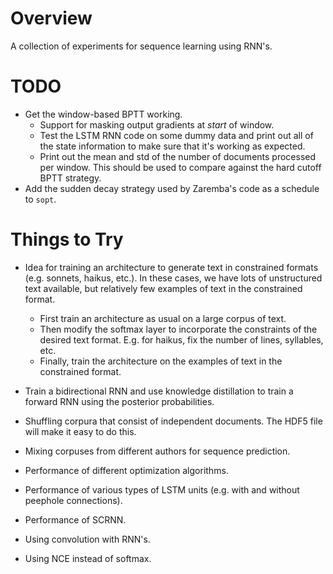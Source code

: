 <!--
  ** File Name: README.md
  ** Author:    Aditya Ramesh
  ** Date:      04/28/2015
  ** Contact:   _@adityaramesh.com
-->

# Overview

A collection of experiments for sequence learning using RNN's.

# TODO

- Get the window-based BPTT working.
  - Support for masking output gradients at _start_ of window.
  - Test the LSTM RNN code on some dummy data and print out all of the state
  information to make sure that it's working as expected.
  - Print out the mean and std of the number of documents processed per window.
  This should be used to compare against the hard cutoff BPTT strategy.
- Add the sudden decay strategy used by Zaremba's code as a schedule to `sopt`.

# Things to Try

- Idea for training an architecture to generate text in constrained formats
(e.g. sonnets, haikus, etc.). In these cases, we have lots of unstructured text
available, but relatively few examples of text in the constrained format.
  - First train an architecture as usual on a large corpus of text.
  - Then modify the softmax layer to incorporate the constraints of the desired
  text format. E.g. for haikus, fix the number of lines, syllables, etc.
  - Finally, train the architecture on the examples of text in the constrained
  format.

- Train a bidirectional RNN and use knowledge distillation to train a forward
RNN using the posterior probabilities.

- Shuffling corpura that consist of independent documents. The HDF5 file will
make it easy to do this.
- Mixing corpuses from different authors for sequence prediction.

- Performance of different optimization algorithms.
- Performance of various types of LSTM units (e.g. with and without peephole
connections).
- Performance of SCRNN.

- Using convolution with RNN's.
- Using NCE instead of softmax.
